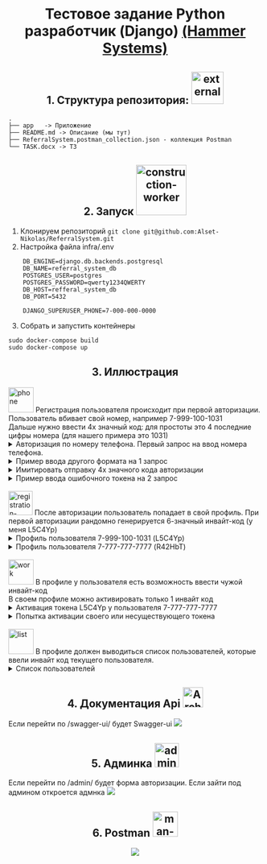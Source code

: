 <h1 align="center">Тестовое задание Python разработчик (Django) 
<a href='https://hammer.systems/'>
(Hammer Systems)
</a>
</h1>


<h2 align="center">1. Структура репозитория:
<img width="64" height="64" src="https://img.icons8.com/external-justicon-lineal-color-justicon/64/external-tree-tree-justicon-lineal-color-justicon-6.png" alt="external-tree-tree-justicon-lineal-color-justicon-6"/>
</h2>

    .
    ├── app   -> Приложение
    ├── README.md -> Описание (мы тут)
    ├── ReferralSystem.postman_collection.json - коллекция Postman
    └── TASK.docx -> ТЗ

<h2 align="center">2. Запуск
<img width="100" height="100" src="https://img.icons8.com/stickers/100/construction-worker.png" alt="construction-worker"/>
</h2>

1. Клонируем репозиторий
  ```git clone git@github.com:Alset-Nikolas/ReferralSystem.git```
2. Настройка файла infra/.env
```
    DB_ENGINE=django.db.backends.postgresql
    DB_NAME=referral_system_db 
    POSTGRES_USER=postgres
    POSTGRES_PASSWORD=qwerty1234QWERTY
    DB_HOST=refferal_system_db
    DB_PORT=5432 

    DJANGO_SUPERUSER_PHONE=7-000-000-0000
```


3. Собрать и запустить контейнеры
  ```
  sudo docker-compose build
  sudo docker-compose up
  ```

    
<h2 align="center">3. Иллюстрация</h2>

<img width="50" height="50" src="https://img.icons8.com/stickers/100/phone.png" alt="phone"/>
Регистрация пользователя происходит при первой авторизации.<br>
Пользователь вбивает свой номер, например 7-999-100-1031<br>
Дальше нужно ввести 4х значный код: для простоты это 4 последние цифры номера (для нашего примера это 1031)   <br>



<details>
  <summary>Авторизация по номеру телефона. Первый запрос на ввод номера телефона.</summary>
  <img src="./info/login_first_req.png" name="image-name">
</details>
<details>
  <summary>Пример ввода другого формата на 1 запрос</summary>
  <img src="./info/err_login_first_req.png" name="image-name">
</details>
<details>
  <summary>Имитировать отправку 4х значного кода авторизации</summary>
  <img src="./info/login_second_req.png" name="image-name">
</details>
<details>
  <summary>Пример ввода ошибочного токена на 2 запрос</summary>
  <img src="./info/err_login_second_req.png" name="image-name">
</details>

<br>

<img width="48" height="48" src="https://img.icons8.com/color/48/registration-skin-type-7.png" alt="registration-skin-type-7"/>
После авторизации пользователь попадает в свой профиль.
При первой авторизации рандомно генерируется 6-значный инвайт-код (у меня L5C4Yp)
<details>
  <summary>Профиль пользователя 7-999-100-1031 (L5C4Yp)</summary>
  <img src="./info/profile.png" name="image-name">
</details>
<details>
  <summary>Профиль пользователя 7-777-777-7777 (R42HbT)</summary>
  <img src="./info/profile2.png" name="image-name">
</details>
<br>
<img width="50" height="50" src="https://img.icons8.com/clouds/100/work.png" alt="work"/>
В профиле у пользователя есть возможность ввести чужой инвайт-код<br>
В своем профиле можно активировать только 1 инвайт код<br>
<details>
  <summary>Активация токена L5C4Yp у пользователя 7-777-777-7777</summary>
  <img src="./info/token_activate.png" name="image-name">
</details>
<details>
  <summary>Попытка активации своего или несуществующего токена</summary>
  <img src="./info/err_token_activate.png" name="image-name">
</details>
<br>
<img width="50" height="50" src="https://img.icons8.com/plasticine/100/list.png" alt="list"/>
В профиле должен выводиться список пользователей, которые ввели инвайт код текущего пользователя.
<details>
  <summary>Список пользователей</summary>
  <img src="./info/token_list.png" name="image-name">
</details>


<h2 align="center">4. Документация Api
<img width="40" height="40" src="https://img.icons8.com/office/40/Archive-List-Of-Parts.png" alt="Archive-List-Of-Parts"/>
</h2>
Если перейти по /swagger-ui/ будет Swagger-ui
<img src="./info/docs.png" name="image-name">

<h2 align="center">5. Админка
<img width="48" height="48" src="https://img.icons8.com/color/48/admin-settings-male.png" alt="admin-settings-male"/>
</h2>
Если перейти по /admin/ будет форма авторизации. Если зайти под админом откроется адмнка
<img src="./info/admin.png" name="image-name">

<h2 align="center">6. Postman
<img width="50" height="50" src="https://img.icons8.com/bubbles/50/man-with-a-mailbox.png" alt="man-with-a-mailbox"/>
</h2>

<div align="center">
<img src="./info/postman.png" name="image-name" center>
</div>